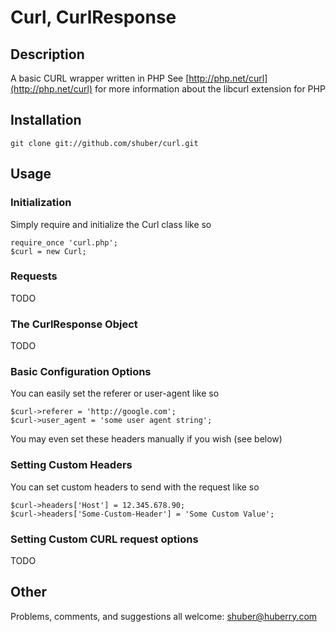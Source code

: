 Curl, CurlResponse
==================

Description
-----------

A basic CURL wrapper written in PHP
See [http://php.net/curl](http://php.net/curl) for more information about the libcurl extension for PHP


Installation
------------

	git clone git://github.com/shuber/curl.git


Usage
-----

### Initialization

Simply require and initialize the Curl class like so

	require_once 'curl.php';
	$curl = new Curl;

### Requests

TODO

### The CurlResponse Object

TODO

### Basic Configuration Options

You can easily set the referer or user-agent like so

	$curl->referer = 'http://google.com';
	$curl->user_agent = 'some user agent string';
	
You may even set these headers manually if you wish (see below)

### Setting Custom Headers

You can set custom headers to send with the request like so

	$curl->headers['Host'] = 12.345.678.90;
	$curl->headers['Some-Custom-Header'] = 'Some Custom Value';

### Setting Custom CURL request options

TODO


Other
-----

Problems, comments, and suggestions all welcome: [shuber@huberry.com](mailto:shuber@huberry.com)
